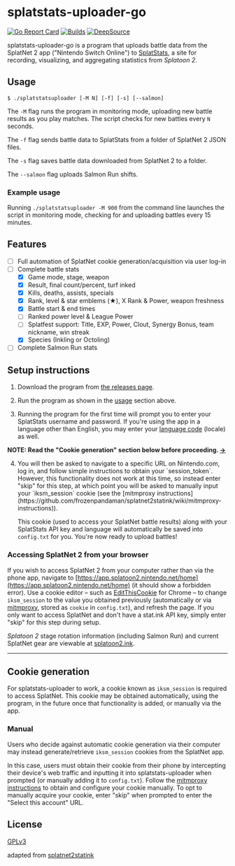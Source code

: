 splatstats-uploader-go
=====================

[![Go Report Card](https://goreportcard.com/badge/github.com/cass-dlcm/splatstats-uploader-go)](https://goreportcard.com/report/github.com/cass-dlcm/splatstats-uploader-go)
[![Builds](https://github.com/cass-dlcm/splatstats-uploader-go/actions/workflows/push.yml/badge.svg)](https://github.com/cass-dlcm/splatstats-uploader-go/actions/workflows/push.yml)
[![DeepSource](https://deepsource.io/gh/cass-dlcm/splatstats-uploader-go.svg/?label=active+issues&show_trend=true)](https://deepsource.io/gh/cass-dlcm/splatstats-uploader-go/?ref=repository-badge)

splatstats-uploader-go is a program that uploads battle data from the SplatNet 2 app ("Nintendo Switch Online") to [SplatStats](https://splatstats.cass-dlcm.dev/), a site for recording, visualizing, and aggregating statistics from *Splatoon 2*.

## Usage

```
$ ./splatstatsuploader [-M N] [-f] [-s] [--salmon]
```

The `-M` flag runs the program in monitoring mode, uploading new battle results as you play matches. The script checks for new battles every `N` seconds.

The `-f` flag sends battle data to SplatStats from a folder of SplatNet 2 JSON files.

The `-s` flag saves battle data downloaded from SplatNet 2 to a folder.

The `--salmon` flag uploads Salmon Run shifts.

### Example usage

Running `./splatstatsuploader -M 900` from the command line launches the script in monitoring mode, checking for and uploading battles every 15 minutes.

## Features

- [ ] Full automation of SplatNet cookie generation/acquisition via user log-in
- [ ] Complete battle stats
  - [x] Game mode, stage, weapon
  - [x] Result, final count/percent, turf inked
  - [x] Kills, deaths, assists, specials
  - [x] Rank, level & star emblems (&#9733;), X Rank & Power, weapon freshness
  - [x] Battle start & end times
  - [ ] Ranked power level & League Power
  - [ ] Splatfest support: Title, EXP, Power, Clout, Synergy Bonus, team nickname, win streak
  - [x] Species (Inkling or Octoling)
- [ ] Complete Salmon Run stats

## Setup instructions

1. Download the program from [the releases page](https://github.com/cass-dlcm/splatstatsuploader-go/releases).

2. Run the program as shown in the [usage](#usage) section above.

3. Running the program for the first time will prompt you to enter your SplatStats username and password. If you're using the app in a language other than English, you may enter your [language code](https://github.com/frozenpandaman/splatnet2statink/wiki/languages) (locale) as well.

**NOTE: Read the "Cookie generation" section below before proceeding. [→](#cookie-generation)**

4. <!--You will then be asked to navigate to a specific URL on Nintendo.com, log in, and follow simple instructions to obtain your `session_token`; this will be used to generate an `iksm_session` cookie. If you are opting against automatic cookie generation,--> You will then be asked to navigate to a specific URL on Nintendo.com, log in, and follow simple instructions to obtain your `session_token`. However, this functionality does not work at this time, so instead enter "skip" for this step, at which point you will be asked to manually input your `iksm_session` cookie <!--instead--> (see the [mitmproxy instructions](https://github.com/frozenpandaman/splatnet2statink/wiki/mitmproxy-instructions)).

    This cookie (used to access your SplatNet battle results) along with your SplatStats API key and language will automatically be saved into `config.txt` for you. You're now ready to upload battles!

### Accessing SplatNet 2 from your browser

If you wish to access SplatNet 2 from your computer rather than via the phone app, navigate to [https://app.splatoon2.nintendo.net/home](https://app.splatoon2.nintendo.net/home) (it should show a forbidden error). Use a cookie editor – such as [EditThisCookie](https://chrome.google.com/webstore/detail/editthiscookie/fngmhnnpilhplaeedifhccceomclgfbg?hl=en) for Chrome – to change `iksm_session` to the value you obtained previously (automatically or via [mitmproxy](https://github.com/frozenpandaman/splatnet2statink/wiki/mitmproxy-instructions), stored as  `cookie` in `config.txt`), and refresh the page. If you only want to access SplatNet and don't have a stat.ink API key, simply enter "skip" for this step during setup.

*Splatoon 2* stage rotation information (including Salmon Run) and current SplatNet gear are viewable at [splatoon2.ink](https://splatoon2.ink/).

---

## Cookie generation

For splatstats-uploader to work, a cookie known as `iksm_session` is required to access SplatNet. This cookie may be obtained automatically, using the program, in the future once that functionality is added, or manually via the app. <!--Please read the following sections carefully to decide whether or not you want to use automatic cookie generation.-->

<!-- ### Automatic

Automatic cookie generation involves making a *secure request to two non-Nintendo servers with minimal, non-identifying information*. We aim to be 100% transparent about this and provide in-depth information on security and privacy below. Users who feel uncomfortable with this may opt to manually acquire their cookie instead.

The v1.1.0 update to the Nintendo Switch Online app, released in September 2017, introduced the requirement of a [message authentication code](https://en.wikipedia.org/wiki/Message_authentication_code) (known as `f`), thereby complicating the ability to generate cookies within the script. After figuring out the [key](https://en.wikipedia.org/wiki/Key_\(cryptography\)) previously used to generate `f` tokens, the calculation method was changed in September 2018's v1.4.1 update, heavily obfuscating the new process. As a workaround, an Android server was set up to emulate the app, specifically to generate `f` tokens.

Generation now requires a [hash value](https://en.wikipedia.org/wiki/Hash_function) to further verify the authenticity of the request. The algorithm to calculate this, originally done within the app, is sensitive; to prevent sharing it publicly (i.e. distributing it in the script's source code), @frozenpandaman created a small [API](https://en.wikipedia.org/wiki/Application_programming_interface) which generates a hash value given a valid input. This can be passed to the Android server to generate the corresponding `f` token, which is then used to retrieve an `iksm_session` cookie.

**Privacy statement:** No identifying information is ever sent to the API server. Usernames and passwords are far removed from where the API comes into play and are never readable by anyone but you. Returned hash values are never logged or stored and do not contain meaningful information. It is not possible to use either sent or stored data to identify which account/user performed a request, to view any identifying information about a user, or to gain access to an account.

See the **[API documentation wiki page](https://github.com/frozenpandaman/splatnet2statink/wiki/api-docs)** for more information. -->

### Manual

Users who decide against automatic cookie generation via their computer may instead generate/retrieve `iksm_session` cookies from the SplatNet app.

In this case, users must obtain their cookie from their phone by intercepting their device's web traffic and inputting it into splatstats-uploader when prompted (or manually adding it to `config.txt`). Follow the [mitmproxy instructions](https://github.com/frozenpandaman/splatnet2statink/wiki/mitmproxy-instructions) to obtain and configure your cookie manually. To opt to manually acquire your cookie, enter "skip" when prompted to enter the "Select this account" URL.

## License

[GPLv3](https://www.gnu.org/licenses/gpl-3.0.html)

adapted from [splatnet2statink](https://github.com/frozenpandaman/splatnet2statink)
